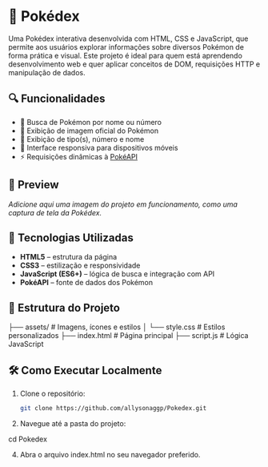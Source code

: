 # 🧠 Pokédex

Uma Pokédex interativa desenvolvida com HTML, CSS e JavaScript, que permite aos usuários explorar informações sobre diversos Pokémon de forma prática e visual. Este projeto é ideal para quem está aprendendo desenvolvimento web e quer aplicar conceitos de DOM, requisições HTTP e manipulação de dados.

## 🔍 Funcionalidades

- 🔎 Busca de Pokémon por nome ou número
- 📸 Exibição de imagem oficial do Pokémon
- 🧬 Exibição de tipo(s), número e nome
- 📱 Interface responsiva para dispositivos móveis
- ⚡ Requisições dinâmicas à [PokéAPI](https://pokeapi.co/)

## 📸 Preview

*Adicione aqui uma imagem do projeto em funcionamento, como uma captura de tela da Pokédex.*

## 🚀 Tecnologias Utilizadas

- **HTML5** – estrutura da página
- **CSS3** – estilização e responsividade
- **JavaScript (ES6+)** – lógica de busca e integração com API
- **PokéAPI** – fonte de dados dos Pokémon

## 📁 Estrutura do Projeto
├── assets/              # Imagens, ícones e estilos 
│
└── style.css        # Estilos personalizados 
├── index.html           # Página principal 
├── script.js            # Lógica JavaScript


## 🛠️ Como Executar Localmente

1. Clone o repositório:
   ```bash
   git clone https://github.com/allysonaggp/Pokedex.git 
2. Navegue até a pasta do projeto:

cd Pokedex

4. Abra o arquivo index.html no seu navegador preferido.


